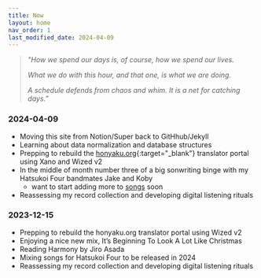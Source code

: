 ```yaml
---
title: Now
layout: home
nav_order: 1
last_modified_date: 2024-04-09
---
```


> _"How we spend our days is, of course, how we spend our lives._
>
>_What we do with this hour, and that one, is what we are doing._
>
>_A schedule defends from chaos and whim. It is a net for catching days.”_


### 2024-04-09
+ Moving this site from Notion/Super back to GitHhub/Jekyll
+ Learning about data normalization and database structures
+ Prepping to rebuild the [honyaku.org](https://honyaku.org){:target="_blank"} translator portal using Xano and Wized v2
+ In the middle of month number three of a big sonwriting binge with my Hatsukoi Four bandmates Jake and Koby
	+ want to start adding more to [songs](/songs) soon
+ Reassessing my record collection and developing digital listening rituals


### 2023-12-15
+ Prepping to rebuild the honyaku.org translator portal using Wized v2
+ Enjoying a nice new mix, It’s Beginning To Look A Lot Like Christmas
+ Reading Harmony by Jiro Asada
+ Mixing songs for Hatsukoi Four to be released in 2024
+ Reassessing my record collection and developing digital listening rituals
